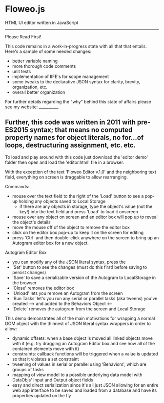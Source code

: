 # Floweo.js
HTML UI editor written in JavaScript

----------------------------------
Please Read First!

This code remains in a work-in-progress state with all that that entails. Here's a sample of some needed changes:

- better variable naming
- more thorough code comments
- unit tests
- implementation of IIFE's for scope management
- some tweaks to the declarative JSON syntax for clarity, brevity, organization, etc.
- overall better organization

For further details regarding the "why" behind this state of affairs please see my website: __________

Further, this code was written in 2011 with pre-ES2015 syntax; that means no computed property names for object literals, no for...of loops, destructuring assignment, etc. etc.
----------------------------------

To load and play around with this code just download the 'editor demo' folder then open and load the 'editor.html' file in a browser.

With the exception of the text 'Floweo Editor v.1.0' and the neighboring text field, everything on screen is draggable to allow
rearranging.

Commands:
- mouse over the text field to the right of the 'Load' button to see a pop-up holding any objects saved to Local Storage
  - if there are any objects in storage, type the object's value (not the key!) into the text field and press 'Load' to load it onscreen
- mouse over any object on screen and an editor box will pop up to reveal the object's details
- move the mouse off of the object to remove the editor box
- click on the editor box pop-up to keep it on the screen for editing
- press 'Ctrl' and then double-click anywhere on the screen to bring up an Autogram editor box for a new object.

Autogram Editor Box
- you can modify any of the JSON literal syntax, press the
- 'Set' button to see the changes (must do this first! before saving to persist changes)
- 'Save' to save a serializable version of the Autogram to LocalStorage in the browser
- 'Close' removes the editor box
- 'Unload' lets you remove an Autogram from the screen
- 'Run Tasks' let's you run any serial or parallel tasks (aka tweens) you've created --> and added to the Behaviors Object <--
- 'Delete' removes the autogram from the screen and Local Storage

This demo demonstrates all of the main motivations for wrapping a normal DOM object with the thinnest of JSON literal syntax wrappers in order to allow:

- dynamic offsets: when a base object is moved all linked objects move with it (e.g. try dragging an Autogram Editor box and see how all of the contained elements move with it)
- constraints: callback functions will be triggered when a value is updated so that it violates a set constraint
- tweening of values in serial or parallel using 'Behaviors', which are groups of tasks
- mapping of view model to a possible underlying data model with DataObjs' Input and Output object fields
- easy and direct serialization since it's all just JSON allowing for an entire web app interface to be saved and loaded from a database and have its properties updated on the fly
